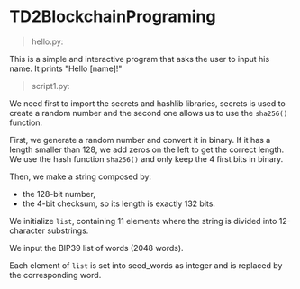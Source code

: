 # TD2BlockchainPrograming



> hello.py:

This is a simple and interactive program that asks the user to input his name.
It prints "Hello [name]!"


> script1.py:

We need first to import the secrets and hashlib libraries, secrets is used to create a random number and the second one allows us to use the `sha256()` function.

First, we generate a random number and convert it in binary. 
If it has a length smaller than 128, we add zeros on the left to get the correct length. 
We use the hash function `sha256()` and only keep the 4 first bits in binary.

Then, we make a string composed by:
- the 128-bit number,
- the 4-bit checksum, 
so its length is exactly 132 bits.

We initialize `list`, containing 11 elements where the string is divided into 12-character substrings.

We input the BIP39 list of words (2048 words).

Each element of `list` is set into seed_words as integer and is replaced by the corresponding word.


